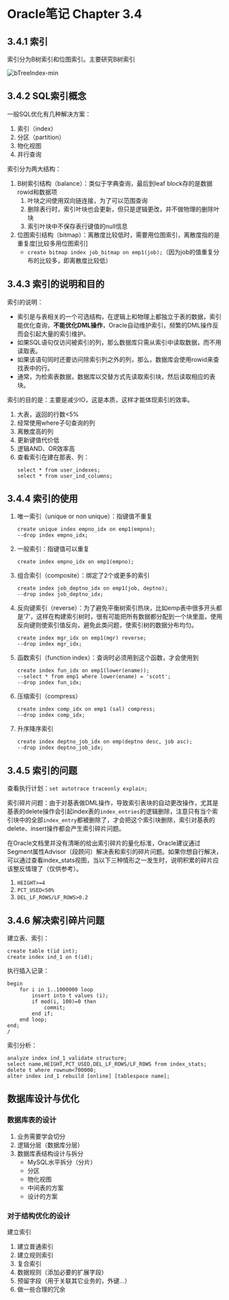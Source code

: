 # Oracle笔记 Chapter 3.4

## 3.4.1 索引
索引分为B树索引和位图索引。主要研究B树索引

![bTreeIndex-min](https://www.wailian.work/images/2019/01/25/bTreeIndex-min.jpg)

## 3.4.2 SQL索引概念
一般SQL优化有几种解决方案：
1. 索引（index）
1. 分区（partition）
1. 物化视图
1. 并行查询

索引分为两大结构：
1. B树索引结构（balance）：类似于字典查询，最后到leaf block存的是数据rowid和数据项
    1. 叶块之间使用双向链连接，为了可以范围查询
    1. 删除表行时，索引叶块也会更新，但只是逻辑更改，并不做物理的删除叶块
    1. 索引叶块中不保存表行键值的null信息
1. 位图索引结构（bitmap）：离散度比较低时，需要用位图索引，离散度指的是重复度[比较多用位图索引]
    - `create bitmap index job_bitmap on emp1(job);`（因为job的值重复分布的比较多，即离散度比较低）

## 3.4.3 索引的说明和目的
索引的说明：
- 索引是与表相关的一个可选结构，在逻辑上和物理上都独立于表的数据，索引能优化查询，**不能优化DML操作**，Oracle自动维护索引，频繁的DML操作反而会引起大量的索引维护。
- 如果SQL语句仅访问被索引的列，那么数据库只需从索引中读取数据，而不用读取表。
- 如果该语句同时还要访问除索引列之外的列，那么，数据库会使用rowid来查找表中的行。
- 通常，为检索表数据，数据库以交替方式先读取索引块，然后读取相应的表块。

索引的目的是：主要是减少IO，这是本质，这样才能体现索引的效率。
1. 大表，返回的行数<5%
1. 经常使用where子句查询的列
1. 离散度高的列
1. 更新键值代价低
1. 逻辑AND、OR效率高
1. 查看索引在建在那表、列：
	```
	select * from user_indexes;
	select * from user_ind_columns;
	```

## 3.4.4 索引的使用
1. 唯一索引（unique or non unique）：指键值不重复
	```
	create unique index empno_idx on emp1(empno);
	--drop index empno_idx;
	```
1. 一般索引：指键值可以重复
	```
	create index empno_idx on emp1(empno);
	```
1. 组合索引（composite）：绑定了2个或更多的索引
	```
	create index job_deptno_idx on emp1(job, deptno);
	--drop index job_deptno_idx;
	```
1. 反向键索引（reverse）：为了避免平衡树索引热块，比如emp表中很多开头都是'7'，这样在构建索引树时，很有可能把所有数据都分配到一个块里面，使用反向键则使索引值反向，避免此类问题，使索引树的数据分布均匀。
	```
	create index mgr_idx on emp1(mgr) reverse;
	--drop index mgr_idx;
	```
1. 函数索引（function index）：查询时必须用到这个函数，才会使用到
	```
	create index fun_idx on emp1(lower(ename));
	--select * from emp1 where lower(ename) = 'scott';
	--drop index fun_idx;
	```
1. 压缩索引（compress）
	```
	create index comp_idx on emp1 (sal) compress;
	--drop index comp_idx;
	```
1. 升序降序索引
	```
	create index deptno_job_idx on emp(deptno desc, job asc);
	--drop index deptno_job_idx;
	```

## 3.4.5 索引的问题
查看执行计划：`set autotrace traceonly explain;`

索引碎片问题：由于对基表做DML操作，导致索引表块的自动更改操作，尤其是基表的delete操作会引起index表的`index_entries`的逻辑删除，注意只有当个索引块中的全部`index_entry`都被删除了，才会把这个索引块删除，索引对基表的delete、insert操作都会产生索引碎片问题。

在Oracle文档里并没有清晰的给出索引碎片的量化标准，Oracle建议通过Segment属性Advisor（段顾问）解决表和索引的碎片问题。如果你想自行解决，可以通过查看index_stats视图，当以下三种情形之一发生时，说明积累的碎片应该整反情理了（仅供参考）。
1. `HEIGHT>=4`
1. `PCT_USED<50%`
1. `DEL_LF_ROWS/LF_ROWS>0.2`

## 3.4.6 解决索引碎片问题
建立表、索引：
```
create table t(id int);
create index ind_1 on t(id);
```
执行插入记录：
```
begin
	for i in 1..1000000 loop
		insert into t values (i);
		if mod(i, 100)=0 then
			commit;
		end if;
	end loop;
end;
/
```
索引分析：
```
analyze index ind_1 validate structure;
select name,HEIGHT,PCT_USED,DEL_LF_ROWS/LF_ROWS from index_stats;
delete t where rownum<700000;
alter index ind_1 rebuild [online] [tablespace name];
```

## 数据库设计与优化

### 数据库表的设计
1. 业务需要学会切分
1. 逻辑分层（数据库分层）
1. 数据库表结构设计与拆分
    - MySQL水平拆分（分片）
    - 分区
    - 物化视图
    - 中间表的方案
    - 设计的方案

### 对于结构优化的设计
建立索引
1. 建立普通索引
1. 建立规则索引
1. 复合索引
1. 数据规则（添加必要的扩展字段）
1. 预留字段（用于关联其它业务的，外键...）
1. 做一些合理的冗余